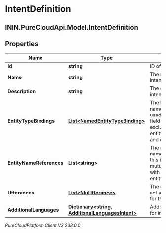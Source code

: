 # IntentDefinition

## ININ.PureCloudApi.Model.IntentDefinition

## Properties

|Name | Type | Description | Notes|
|------------ | ------------- | ------------- | -------------|
| **Id** | **string** | ID of the intent. | [optional] |
| **Name** | **string** | The name of the intent. | |
| **Description** | **string** | The description of the intent. | [optional] |
| **EntityTypeBindings** | [**List&lt;NamedEntityTypeBinding&gt;**](NamedEntityTypeBinding) | The bindings for the named entity types used in this intent.This field is mutually exclusive with entityNameReferences and entities | [optional] |
| **EntityNameReferences** | **List&lt;string&gt;** | The references for the named entity used in this intent.This field is mutually exclusive with entityTypeBindings | [optional] |
| **Utterances** | [**List&lt;NluUtterance&gt;**](NluUtterance) | The utterances that act as training phrases for the intent. | |
| **AdditionalLanguages** | [**Dictionary&lt;string, AdditionalLanguagesIntent&gt;**](AdditionalLanguagesIntent) | Additional languages for intents | [optional] |



_PureCloudPlatform.Client.V2 238.0.0_
